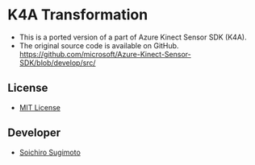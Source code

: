 # K4A Transformation

- This is a ported version of a part of Azure Kinect Sensor SDK (K4A).
- The original source code is available on GitHub.  
  https://github.com/microsoft/Azure-Kinect-Sensor-SDK/blob/develop/src/

## License
- [MIT License](https://github.com/microsoft/Azure-Kinect-Sensor-SDK/blob/develop/LICENSE)

## Developer
- [Soichiro Sugimoto](https://github.com/sotanmochi)
